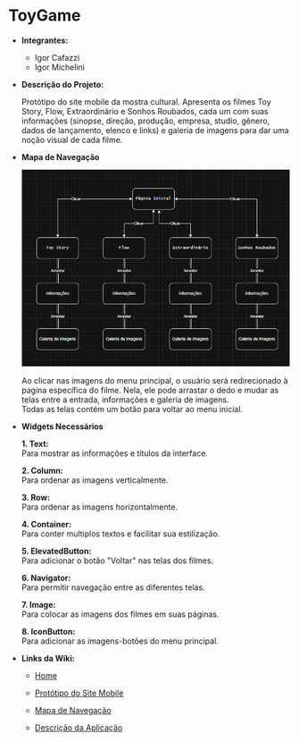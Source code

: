 # ToyGame
* **Integrantes:**
  
  - Igor Cafazzi
  - Igor Michelini

* **Descrição do Projeto:**
  
  Protótipo do site mobile da mostra cultural. Apresenta os filmes Toy Story, Flow, Extraordinário e Sonhos Roubados, cada um com suas informações (sinopse, direção, produção, empresa, studio, gênero, dados de lançamento, elenco e links) e galeria de imagens para dar uma noção visual de cada filme.

* **Mapa de Navegação**
  
  <img src="Navegacao.png">
  
  Ao clicar nas imagens do menu principal, o usuário será redirecionado à pagina específica do filme. Nela, ele pode arrastar o dedo e mudar as telas entre a entrada, informações e galeria de imagens. <br>
  Todas as telas contém um botão para voltar ao menu inicial.

* **Widgets Necessários**
  
  **1. Text:** <br>
      Para mostrar as informações e títulos da interface.
      
  **2. Column:** <br>
      Para ordenar as imagens verticalmente.

      
  **3. Row:** <br>
      Para ordenar as imagens horizontalmente.
      
  **4. Container:** <br>
      Para conter multiplos textos e facilitar sua estilização.
      
  **5. ElevatedButton:**<br>
      Para adicionar o botão "Voltar" nas telas dos filmes.
      
  **6. Navigator:** <br>
      Para permitir navegação entre as diferentes telas.
      
  **7. Image:** <br>
      Para colocar as imagens dos filmes em suas páginas.
      
  **8. IconButton:** <br>
      Para adicionar as imagens-botões do menu principal.<br>

* **Links da Wiki:**

  - [Home](https://github.com/IgorCafazzi/MobileFilmes/wiki)
  
  - [Protótipo do Site Mobile](https://github.com/IgorCafazzi/MobileFilmes/wiki/Prot%C3%B3tipo-do-Site-Mobile)

  - [Mapa de Navegação](https://github.com/IgorCafazzi/MobileFilmes/wiki/Mapa-de-Navega%C3%A7%C3%A3o)

  - [Descrição da Aplicação](https://github.com/IgorCafazzi/MobileFilmes/wiki/Descri%C3%A7%C3%A3o-da-Aplica%C3%A7%C3%A3o)
